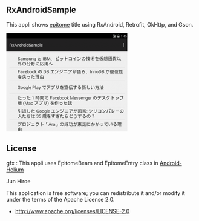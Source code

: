 ## RxAndroidSample
This appli shows [epitome](https://ja.epitomeup.com/) title using RxAndroid, Retrofit, OkHttp, and Gson.

![RxAndroidSampleScreenshot.png](RxAndroidSampleScreenshot.png)

## License

gfx : This appli uses EpitomeBeam and EpitomeEntry class in [Android-Helium](https://github.com/gfx/Android-Helium)

Jun Hiroe

This application is free software; you can redistribute it and/or modify it
under the terms of the Apache License 2.0.

* http://www.apache.org/licenses/LICENSE-2.0


